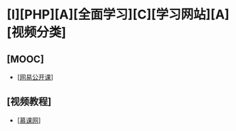 # [I][PHP][A][全面学习][C][学习网站][A][视频分类]

## [MOOC]

* [[网易公开课](http://open.163.com/special/opencourse/buildingdynamicwebsites.html)]

## [视频教程]

* [[慕课网](http://www.imooc.com/course/list?c=php)]
